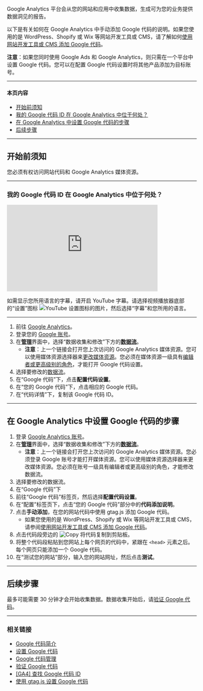 Google Analytics 平台会从您的网站和应用中收集数据，生成可为您的业务提供数据洞见的报告。

以下是有关如何在 Google Analytics 中手动添加 Google 代码的说明。如果您使用的是 WordPress、Shopify 或 Wix 等网站开发工具或 CMS，请了解如何[使用网站开发工具或 CMS 添加 Google 代码](https://support.google.com/tagmanager/topic/9578449)。

**注意**：如果您同时使用 Google Ads 和 Google Analytics，则只需在一个平台中设置 Google 代码。您可以在配置 Google 代码设置时将其他产品添加为目标账号。

___

#### 本页内容

-   [开始前须知](https://support.google.com/analytics/answer/15756615?sjid=11487394319505182251-NC#100)
-   [我的 Google 代码 ID 在 Google Analytics 中位于何处？](https://support.google.com/analytics/answer/15756615?sjid=11487394319505182251-NC#101)
-   [在 Google Analytics 中设置 Google 代码的步骤](https://support.google.com/analytics/answer/15756615?sjid=11487394319505182251-NC#102)
-   [后续步骤](https://support.google.com/analytics/answer/15756615?sjid=11487394319505182251-NC#103)

___

## 开始前须知

您必须有权访问网站代码和 Google Analytics 媒体资源。

___

### 我的 Google 代码 ID 在 Google Analytics 中位于何处？

<iframe href="//www.youtube.com/watch?v=pmENn6rrDPs" data-videoid="pmENn6rrDPs" frameborder="0" allowfullscreen="" allow="accelerometer; autoplay; clipboard-write; encrypted-media; gyroscope; picture-in-picture; web-share" referrerpolicy="strict-origin-when-cross-origin" title="How to find your Google tag ID and use it for website tracking" width="400" height="230" src="https://www.youtube.com/embed/pmENn6rrDPs?autoplay=0&amp;cc_lang_pref=zh-Hans&amp;cc_load_policy=1&amp;controls=2&amp;rel=0&amp;hl=zh-Hans&amp;enablejsapi=1&amp;origin=https%3A%2F%2Fsupport.google.com&amp;widgetid=1&amp;forigin=https%3A%2F%2Fsupport.google.com%2Fanalytics%2Fanswer%2F15756615%3Fsjid%3D11487394319505182251-NC&amp;aoriginsup=0&amp;vf=1" id="widget2"></iframe>

如需显示您所用语言的字幕，请开启 YouTube 字幕。请选择视频播放器底部的“设置”图标 ![YouTube 设置图标的图片](https://storage.googleapis.com/support-kms-prod/UrHzzlx74G5ig5vYXo9Nk43r7NM5fj72Tbu1)，然后选择“字幕”和您所用的语言。

___

1.  前往 [Google Analytics](https://analytics.google.com/analytics/web/)。
2.  登录您的 [Google 账号](https://support.google.com/accounts/answer/27441)。
3.  在[**管理**](https://support.google.com/analytics/answer/6132368)界面中，选择“数据收集和修改”下方的[**数据流**](https://analytics.google.com/analytics/web/#/?pagename=admin-streams&utm_source=gahc&utm_medium=dlinks)。
    -   **注意**：上一个链接会打开您上次访问的 Google Analytics 媒体资源。您可以使用媒体资源选择器来[更改媒体资源](https://support.google.com/analytics/answer/12813202)。您必须在媒体资源一级具有[编辑者或更高级别的角色](https://support.google.com/analytics/answer/9305587)，才能打开 Google 代码设置。
4.  选择要修改的[数据流](https://support.google.com/analytics/answer/9355659)。
5.  在“Google 代码”下，点击**配置代码设置**。
6.  在“您的 Google 代码”下，点击相应的 Google 代码。
7.  在“代码详情”下，复制该 Google 代码 ID。

___

## 在 Google Analytics 中设置 Google 代码的步骤

1.  登录 [Google Analytics 账号](https://analytics.google.com/analytics/web/)。
2.  在[**管理**](https://support.google.com/analytics/answer/6132368)界面中，选择“数据收集和修改”下方的[**数据流**](https://analytics.google.com/analytics/web/#/?pagename=admin-streams&utm_source=gahc&utm_medium=dlinks)。
    -   **注意**：上一个链接会打开您上次访问的 Google Analytics 媒体资源。您必须登录 Google 账号才能打开媒体资源。您可以使用媒体资源选择器来更改媒体资源。您必须在账号一级具有编辑者或更高级别的角色，才能修改数据流。
3.  选择要修改的数据流。
4.  在“Google 代码”下
5.  前往“Google 代码”标签页，然后选择**配置代码设置**。
6.  在“配置”标签页下，点击“您的 Google 代码”部分中的**代码添加说明**。
7.  点击**手动添加**，在您的网站代码中使用 gtag.js 添加 Google 代码。
    -   如果您使用的是 WordPress、Shopify 或 Wix 等网站开发工具或 CMS，请参阅[使用网站开发工具或 CMS 添加 Google 代码](https://support.google.com/tagmanager/answer/12403447)。
8.  点击代码段旁边的 ![Copy](https://storage.googleapis.com/support-kms-prod/XLSaVWxrWPh5wIsNefMRJK33I8sHizqt6GXn) 将代码复制到剪贴板。
9.  将整个代码段粘贴到您网站上每个网页的代码中，紧跟在 `<head>` 元素之后。每个网页只能添加一个 Google 代码。
10.  在“测试您的网站”部分，输入您的网站网址，然后点击**测试**。

___

## 后续步骤

最多可能需要 30 分钟才会开始收集数据。数据收集开始后，请[验证 Google 代码](https://support.google.com/analytics/answer/15756111)。

___

### 相关链接

-   [Google 代码简介](https://support.google.com/analytics/answer/11994839)
-   [设置 Google 代码](https://support.google.com/analytics/answer/12002338)
-   [Google 代码管理](https://support.google.com/analytics/answer/12329709)
-   [验证 Google 代码](https://support.google.com/analytics/answer/15756111)
-   [\[GA4\] 查找 Google 代码 ID](https://support.google.com/analytics/answer/9539598)
-   [使用 gtag.js 设置 Google 代码](https://developers.google.com/tag-platform/gtagjs)
